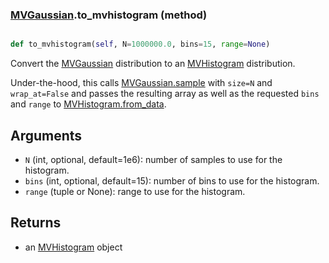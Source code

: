 ### [MVGaussian](MVGaussian.md).to_mvhistogram (method)


```py

def to_mvhistogram(self, N=1000000.0, bins=15, range=None)

```



Convert the [MVGaussian](MVGaussian.md) distribution to an [MVHistogram](MVHistogram.md) distribution.

Under-the-hood, this calls [MVGaussian.sample](MVGaussian.sample.md) with `size=N` and `wrap_at=False`
and passes the resulting array as well as the requested `bins` and `range`
to [MVHistogram.from_data](MVHistogram.from_data.md).

Arguments
-----------
* `N` (int, optional, default=1e6): number of samples to use for
    the histogram.
* `bins` (int, optional, default=15): number of bins to use for the
    histogram.
* `range` (tuple or None): range to use for the histogram.

Returns
--------
* an [MVHistogram](MVHistogram.md) object

